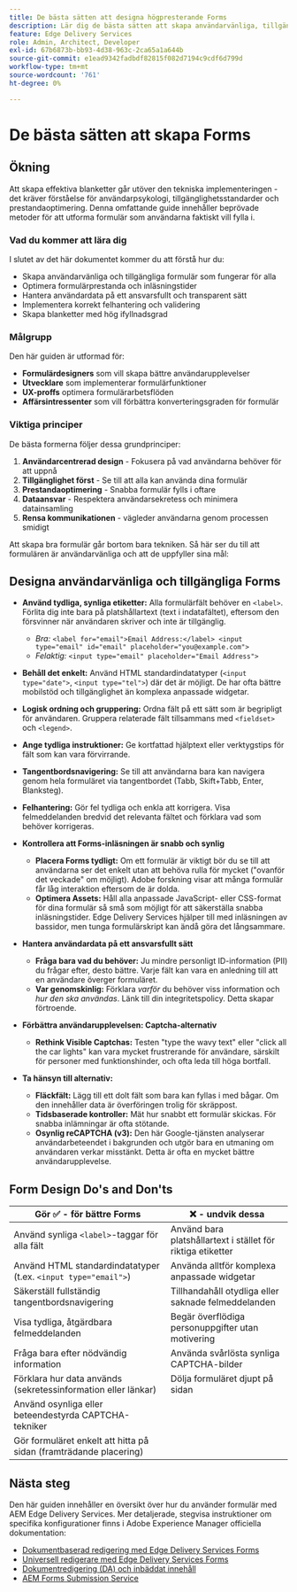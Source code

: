 ```yaml
---
title: De bästa sätten att designa högpresterande Forms
description: Lär dig de bästa sätten att skapa användarvänliga, tillgängliga och högpresterande formulär med AEM Forms. Förbättra datakvaliteten, användarupplevelsen och antalet lyckade ansökningar.
feature: Edge Delivery Services
role: Admin, Architect, Developer
exl-id: 67b6873b-bb93-4d38-963c-2ca65a1a644b
source-git-commit: e1ead9342fadbdf82815f082d7194c9cdf6d799d
workflow-type: tm+mt
source-wordcount: '761'
ht-degree: 0%

---
```


# De bästa sätten att skapa Forms

## Ökning

Att skapa effektiva blanketter går utöver den tekniska implementeringen - det kräver förståelse för användarpsykologi, tillgänglighetsstandarder och prestandaoptimering. Denna omfattande guide innehåller beprövade metoder för att utforma formulär som användarna faktiskt vill fylla i.

### Vad du kommer att lära dig

I slutet av det här dokumentet kommer du att förstå hur du:

* Skapa användarvänliga och tillgängliga formulär som fungerar för alla
* Optimera formulärprestanda och inläsningstider
* Hantera användardata på ett ansvarsfullt och transparent sätt
* Implementera korrekt felhantering och validering
* Skapa blanketter med hög ifyllnadsgrad

### Målgrupp

Den här guiden är utformad för:

* **Formulärdesigners** som vill skapa bättre användarupplevelser
* **Utvecklare** som implementerar formulärfunktioner
* **UX-proffs** optimera formulärarbetsflöden
* **Affärsintressenter** som vill förbättra konverteringsgraden för formulär

### Viktiga principer

De bästa formerna följer dessa grundprinciper:

1. **Användarcentrerad design** - Fokusera på vad användarna behöver för att uppnå
2. **Tillgänglighet först** - Se till att alla kan använda dina formulär
3. **Prestandaoptimering** - Snabba formulär fylls i oftare
4. **Dataansvar** - Respektera användarsekretess och minimera datainsamling
5. **Rensa kommunikationen** - vägleder användarna genom processen smidigt

Att skapa bra formulär går bortom bara tekniken. Så här ser du till att formulären är användarvänliga och att de uppfyller sina mål:

## Designa användarvänliga och tillgängliga Forms

* **Använd tydliga, synliga etiketter:** Alla formulärfält behöver en `<label>`. Förlita dig inte bara på platshållartext (text i indatafältet), eftersom den försvinner när användaren skriver och inte är tillgänglig.
   * *Bra:* `<label for="email">Email Address:</label> <input type="email" id="email" placeholder="you@example.com">`
   * *Felaktig:* `<input type="email" placeholder="Email Address">`
* **Behåll det enkelt:** Använd HTML standardindatatyper (`<input type="date">`, `<input type="tel">`) där det är möjligt. De har ofta bättre mobilstöd och tillgänglighet än komplexa anpassade widgetar.
* **Logisk ordning och gruppering:** Ordna fält på ett sätt som är begripligt för användaren. Gruppera relaterade fält tillsammans med `<fieldset>` och `<legend>`.
* **Ange tydliga instruktioner:** Ge kortfattad hjälptext eller verktygstips för fält som kan vara förvirrande.
* **Tangentbordsnavigering:** Se till att användarna bara kan navigera genom hela formuläret via tangentbordet (Tabb, Skift+Tabb, Enter, Blanksteg).
* **Felhantering:** Gör fel tydliga och enkla att korrigera. Visa felmeddelanden bredvid det relevanta fältet och förklara vad som behöver korrigeras.

* **Kontrollera att Forms-inläsningen är snabb och synlig**

   * **Placera Forms tydligt:** Om ett formulär är viktigt bör du se till att användarna ser det enkelt utan att behöva rulla för mycket (&quot;ovanför det veckade&quot; om möjligt). Adobe forskning visar att många formulär får låg interaktion eftersom de är dolda.
   * **Optimera Assets:** Håll alla anpassade JavaScript- eller CSS-format för dina formulär så små som möjligt för att säkerställa snabba inläsningstider. Edge Delivery Services hjälper till med inläsningen av bassidor, men tunga formulärskript kan ändå göra det långsammare.

* **Hantera användardata på ett ansvarsfullt sätt**
   * **Fråga bara vad du behöver:** Ju mindre personligt ID-information (PII) du frågar efter, desto bättre. Varje fält kan vara en anledning till att en användare överger formuläret.
   * **Var genomskinlig:** Förklara *varför* du behöver viss information och *hur den ska användas*. Länk till din integritetspolicy. Detta skapar förtroende.

* **Förbättra användarupplevelsen: Captcha-alternativ**

   * **Rethink Visible Captchas:** Testen &quot;type the wavy text&quot; eller &quot;click all the car lights&quot; kan vara mycket frustrerande för användare, särskilt för personer med funktionshinder, och ofta leda till höga bortfall.

* **Ta hänsyn till alternativ:**
   * **Fläckfält:** Lägg till ett dolt fält som bara kan fyllas i med bågar. Om den innehåller data är överföringen trolig för skräppost.
   * **Tidsbaserade kontroller:** Mät hur snabbt ett formulär skickas. För snabba inlämningar är ofta stötande.
   * **Osynlig reCAPTCHA (v3):** Den här Google-tjänsten analyserar användarbeteendet i bakgrunden och utgör bara en utmaning om användaren verkar misstänkt. Detta är ofta en mycket bättre användarupplevelse.

## Form Design Do&#39;s and Don&#39;ts

| Gör ✅ - för bättre Forms | ❌ - undvik dessa |
|----------------------------------------------------------------------|------------------------------------------------------------------|
| Använd synliga `<label>`-taggar för alla fält | Använd bara platshållartext i stället för riktiga etiketter |
| Använd HTML standardindatatyper (t.ex. `<input type="email">`) | Använda alltför komplexa anpassade widgetar |
| Säkerställ fullständig tangentbordsnavigering | Tillhandahåll otydliga eller saknade felmeddelanden |
| Visa tydliga, åtgärdbara felmeddelanden | Begär överflödiga personuppgifter utan motivering |
| Fråga bara efter nödvändig information | Använda svårlösta synliga CAPTCHA-bilder |
| Förklara hur data används (sekretessinformation eller länkar) | Dölja formuläret djupt på sidan |
| Använd osynliga eller beteendestyrda CAPTCHA-tekniker |                                                                  |
| Gör formuläret enkelt att hitta på sidan (framträdande placering) |                                                                  |


## Nästa steg

Den här guiden innehåller en översikt över hur du använder formulär med AEM Edge Delivery Services. Mer detaljerade, stegvisa instruktioner om specifika konfigurationer finns i Adobe Experience Manager officiella dokumentation:

* [Dokumentbaserad redigering med Edge Delivery Services Forms](/help/edge/docs/forms/tutorial.md)
* [Universell redigerare med Edge Delivery Services Forms](/help/edge/docs/forms/universal-editor/overview-universal-editor-for-edge-delivery-services-for-forms.md)
* [Dokumentredigering (DA) och inbäddat innehåll](https://www.aem.live/developer/da-tutorial)
* [AEM Forms Submission Service](/help/edge/docs/forms/configure-submission-action-for-eds-forms.md)
